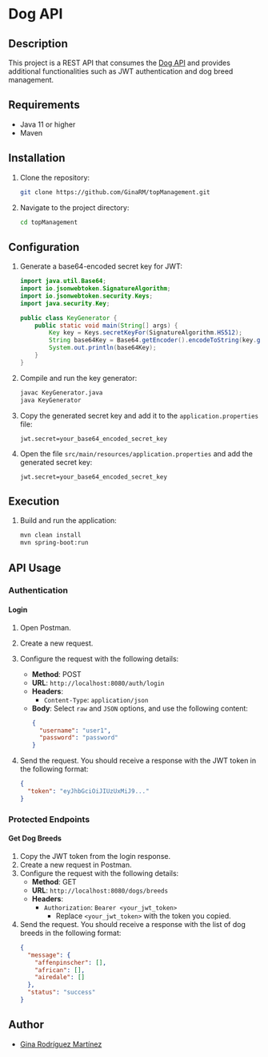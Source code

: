 # Dog API

## Description

This project is a REST API that consumes the [Dog API](https://dog.ceo/dog-api/documentation/) and provides additional functionalities such as JWT authentication and dog breed management.

## Requirements

- Java 11 or higher
- Maven

## Installation

1. Clone the repository:
   ```bash
   git clone https://github.com/GinaRM/topManagement.git
   ```
2. Navigate to the project directory:
   ```bash
   cd topManagement
   ```

## Configuration

1. Generate a base64-encoded secret key for JWT:
    ```java
    import java.util.Base64;
    import io.jsonwebtoken.SignatureAlgorithm;
    import io.jsonwebtoken.security.Keys;
    import java.security.Key;

    public class KeyGenerator {
        public static void main(String[] args) {
            Key key = Keys.secretKeyFor(SignatureAlgorithm.HS512);
            String base64Key = Base64.getEncoder().encodeToString(key.getEncoded());
            System.out.println(base64Key);
        }
    }
    ```

2. Compile and run the key generator:
    ```bash
    javac KeyGenerator.java
    java KeyGenerator
    ```

3. Copy the generated secret key and add it to the `application.properties` file:
    ```properties
    jwt.secret=your_base64_encoded_secret_key
    ```

4. Open the file `src/main/resources/application.properties` and add the generated secret key:
    ```properties
    jwt.secret=your_base64_encoded_secret_key
    ```

## Execution

1. Build and run the application:
    ```bash
    mvn clean install
    mvn spring-boot:run
    ```

## API Usage

### Authentication

#### Login

1. Open Postman.
2. Create a new request.
3. Configure the request with the following details:
    - **Method**: POST
    - **URL**: `http://localhost:8080/auth/login`
    - **Headers**:
        - `Content-Type`: `application/json`
    - **Body**: Select `raw` and `JSON` options, and use the following content:
       ```json
       {
         "username": "user1",
         "password": "password"
       }
       ```

4. Send the request. You should receive a response with the JWT token in the following format:
    ```json
    {
      "token": "eyJhbGciOiJIUzUxMiJ9..."
    }
    ```

### Protected Endpoints

#### Get Dog Breeds

1. Copy the JWT token from the login response.
2. Create a new request in Postman.
3. Configure the request with the following details:
    - **Method**: GET
    - **URL**: `http://localhost:8080/dogs/breeds`
    - **Headers**:
        - `Authorization`: `Bearer <your_jwt_token>`
            - Replace `<your_jwt_token>` with the token you copied.
4. Send the request. You should receive a response with the list of dog breeds in the following format:
    ```json
    {
      "message": {
        "affenpinscher": [],
        "african": [],
        "airedale": []
      },
      "status": "success"
    }
    ```

## Author

- [Gina Rodríguez Martínez](https://github.com/GinaRM)
